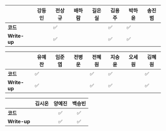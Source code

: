 |              | 강둥인 |        전상규      | 배하람 | 길은실 |      김용주       | 박하윤 | 송진범 |
| ------------ | ------ | ----------------- | ------ | ------ | ---------------- | ------ | ------ |
| **코드**     |        |:white_check_mark:|        |        |:white_check_mark:| :white_check_mark: |        |
| **Write-up** |        |:white_check_mark:|        |        |:white_check_mark:|  :white_check_mark: |        |

|              | 유예찬 | 임준엽 | 전병운 | 전혜원 | 지승윤 | 오세원 | 김혜원 |
| ------------ | ------ | ------ | ------ | ------ | ------ | ------ | ------ |
| **코드**     | :white_check_mark: |        |     |:white_check_mark:|:white_check_mark:|        |:white_check_mark:|
| **Write-up** | :white_check_mark: |        |     |:white_check_mark:|:white_check_mark:|        |:white_check_mark:|

|              | 김시온 | 양예진 | 백승빈 |
| ------------ | :----: | :----: | :----: |
| **코드**     |        |:white_check_mark:|:white_check_mark:|
| **Write-up** |       |:white_check_mark:|:white_check_mark:|

